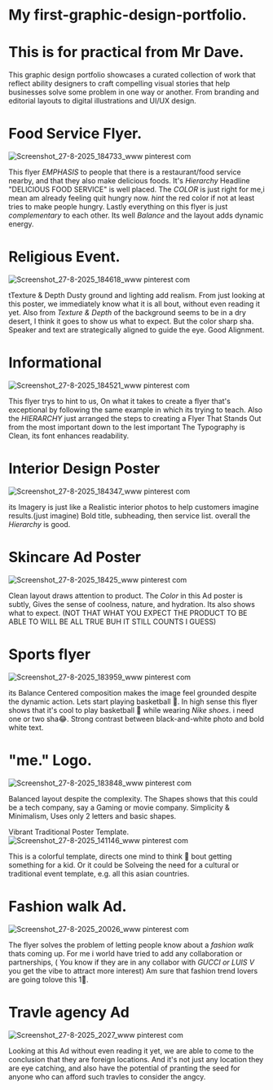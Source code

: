# My first-graphic-design-portfolio.

# This is for practical from Mr Dave.


This graphic design portfolio showcases a curated collection of work that reflect ability designers to craft compelling visual stories that help businesses solve some problem in one way or another. From branding and editorial layouts to digital illustrations and UI/UX design.

# Food Service Flyer.
![Screenshot_27-8-2025_184733_www pinterest com](https://github.com/user-attachments/assets/731feb2e-0e19-46be-a99d-911cdda597bb)

This flyer _EMPHASIS_ to  people that there is a restaurant/food service nearby, and that they also make delicious foods.
It's _Hierarchy_ Headline "DELICIOUS FOOD SERVICE" is well placed.
The _COLOR_ is just right for me,i mean am already feeling quit hungry now. _hint_ the red color if not at least tries to make people hungry.
Lastly everything on this flyer is just _complementary_ to each other.
Its well  _Balance_ and the layout adds dynamic energy.

# Religious Event.
![Screenshot_27-8-2025_184618_www pinterest com](https://github.com/user-attachments/assets/6c3fe41d-a8c0-48b2-b29c-c85ca4aa6abb)

tTexture & Depth Dusty ground and lighting add realism.
From just looking at this poster, we immediately know what it is all bout, without even reading it yet.
Also from _Texture & Depth_ of the background seems to be in a dry desert, I think it goes to show us what to expect.
But the color sharp sha.
Speaker and text are strategically aligned to guide the eye. Good Alignment.


# Informational
![Screenshot_27-8-2025_184521_www pinterest com](https://github.com/user-attachments/assets/a15f02a4-479e-4077-a7a1-b8d055e1a026)


This flyer trys to hint to us, On what it takes to create a flyer that's exceptional by following the same example in which its trying to teach. 
Also the _HIERARCHY_ just arranged the steps to creating a Flyer That Stands Out from the most important down to the lest important
The Typography is Clean,  its font enhances readability.

# Interior Design Poster
![Screenshot_27-8-2025_184347_www pinterest com](https://github.com/user-attachments/assets/252f3e0b-c734-4f56-8cfd-cb910930da95)

 its Imagery is just like a Realistic interior photos to  help customers imagine results.(just imagine)
 Bold title, subheading, then service list. overall the _Hierarchy_ is good.

# Skincare Ad Poster
![Screenshot_27-8-2025_18425_www pinterest com](https://github.com/user-attachments/assets/56019acf-adec-425e-942f-93bd44ad73a1)

Clean layout draws attention to product.
The _Color_ in this Ad poster is subtly, Gives the sense of coolness, nature, and hydration.
Its also shows what to expect. (NOT THAT WHAT YOU EXPECT THE PRODUCT TO BE ABLE TO WILL BE ALL TRUE BUH IT STILL COUNTS I GUESS)

# Sports flyer
![Screenshot_27-8-2025_183959_www pinterest com](https://github.com/user-attachments/assets/93c100e8-7151-4a1c-b064-323f4826da4d)

its Balance Centered composition makes the image feel grounded despite the dynamic action. Lets start playing basketball 🏀.
In high sense this flyer shows that it's cool to play basketball 🏀 while wearing _Nike shoes_. i need one or two sha😂.
Strong contrast between black-and-white photo and bold white text.

# "me." Logo.
![Screenshot_27-8-2025_183848_www pinterest com](https://github.com/user-attachments/assets/97d7a5a8-8642-4075-90b8-94ad53f249b7)

Balanced layout despite the complexity.
The Shapes shows that this could be a tech company, say a Gaming or movie company.
Simplicity & Minimalism, Uses only 2 letters and basic shapes.

Vibrant Traditional Poster Template.
![Screenshot_27-8-2025_141146_www pinterest com](https://github.com/user-attachments/assets/111efcbc-baf9-45d6-8812-8e0df3db9489)

This is a colorful template, directs one mind to think 🤔 bout getting something for a kid.
Or it could be Solveing the need for a cultural or traditional event template, e.g. all this asian countries. 

# Fashion walk Ad.
![Screenshot_27-8-2025_20026_www pinterest com](https://github.com/user-attachments/assets/8bde7da5-5540-430f-93c1-0888b0cfe3ce)

The flyer solves the problem of letting people know about a _fashion walk_ thats coming up.
For me i world have tried to add any collaboration or partnerships, ( You know if they are in any collabor with _GUCCI or LUIS V_ you get the vibe to attract more interest)
Am sure that fashion trend lovers are going tolove this  1⃣.

# Travle agency Ad
![Screenshot_27-8-2025_2027_www pinterest com](https://github.com/user-attachments/assets/6c13008a-0633-4860-abfb-9f814521a480)

Looking at this Ad without even reading it yet, we are able to come to the conclusion that they are foreign locations.
And it's not just any location they are eye catching, and also have the potential of pranting the seed for anyone who can afford such travles to consider the angcy.


